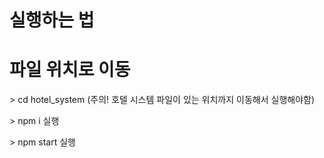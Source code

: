 # 실행하는 법
<h1>파일 위치로 이동</h1>
<P> > cd hotel_system (주의! 호텔 시스템 파일이 있는 위치까지 이동해서 실행해야함)</P> 
<P> > npm i 실행</P>
<P> > npm start 실행</P>
